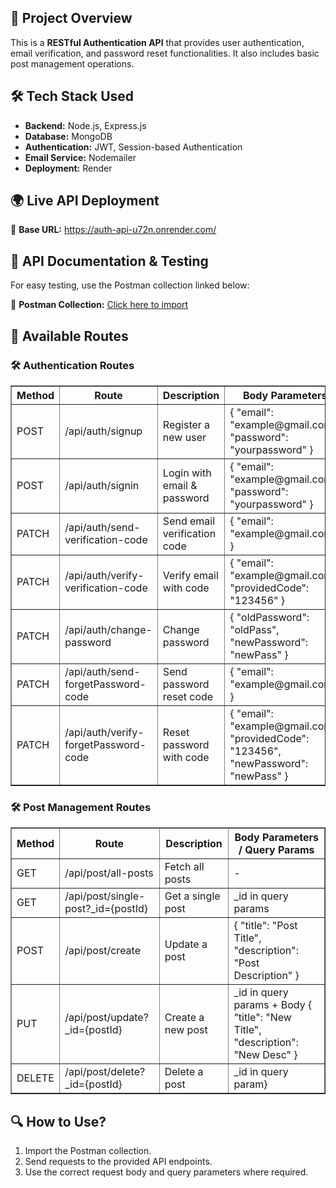 <h2>📌 Project Overview</h2>
<p>This is a <strong>RESTful Authentication API</strong> that provides user authentication, email verification, and password reset functionalities. It also includes basic post management operations.</p>

<h2>🛠 Tech Stack Used</h2>
<ul>
    <li><strong>Backend:</strong> Node.js, Express.js</li>
    <li><strong>Database:</strong> MongoDB</li>
    <li><strong>Authentication:</strong> JWT, Session-based Authentication</li>
    <li><strong>Email Service:</strong> Nodemailer</li>
    <li><strong>Deployment:</strong> Render</li>
</ul>

<h2>🌍 Live API Deployment</h2>
<p>🔗 <strong>Base URL:</strong> <a href="https://auth-api-u72n.onrender.com/">https://auth-api-u72n.onrender.com/</a></p>

<h2>📌 API Documentation & Testing</h2>
<p>For easy testing, use the Postman collection linked below:</p>
<p>📌 <strong>Postman Collection:</strong> <a href="https://raw.githubusercontent.com/Saiee-phadatare/auth-api/refs/heads/main/Render.postman_collection.json">Click here to import</a></p>

<h2>📌 Available Routes</h2>

<h3>🛠 Authentication Routes</h3>
<table border="1" cellpadding="5">
    <tr>
        <th>Method</th>
        <th>Route</th>
        <th>Description</th>
        <th>Body Parameters</th>
    </tr>
    <tr>
        <td>POST</td>
        <td>/api/auth/signup</td>
        <td>Register a new user</td>
        <td>{ "email": "example@gmail.com", "password": "yourpassword" }</td>
    </tr>
    <tr>
        <td>POST</td>
        <td>/api/auth/signin</td>
        <td>Login with email & password</td>
        <td>{ "email": "example@gmail.com", "password": "yourpassword" }</td>
    </tr>
    <tr>
        <td>PATCH</td>
        <td>/api/auth/send-verification-code</td>
        <td>Send email verification code</td>
        <td>{ "email": "example@gmail.com" }</td>
    </tr>
    <tr>
        <td>PATCH</td>
        <td>/api/auth/verify-verification-code</td>
        <td>Verify email with code</td>
        <td>{ "email": "example@gmail.com", "providedCode": "123456" }</td>
    </tr>
     <tr>
        <td>PATCH</td>
        <td>/api/auth/change-password</td>
        <td>Change password</td>
        <td>{ "oldPassword": "oldPass", "newPassword": "newPass" }</td>
    </tr>
     <tr>
        <td>PATCH</td>
        <td>/api/auth/send-forgetPassword-code</td>
        <td>Send password reset code</td>
        <td>{ "email": "example@gmail.com" }</td>
    </tr>
     <tr>
        <td>PATCH</td>
        <td>/api/auth/verify-forgetPassword-code</td>
        <td>Reset password with code</td>
        <td>{ "email": "example@gmail.com", "providedCode": "123456", "newPassword": "newPass" }</td>
    </tr>
</table>

<h3>🛠 Post Management Routes</h3>
<table border="1" cellpadding="5">
    <tr>
        <th>Method</th>
        <th>Route</th>
        <th>Description</th>
        <th>Body Parameters / Query Params</th>
    </tr>
    <tr>
        <td>GET</td>
        <td>/api/post/all-posts</td>
        <td>Fetch all posts</td>
        <td>-</td>
    </tr>
    <tr>
        <td>GET</td>
        <td>/api/post/single-post?_id={postId}</td>
        <td>Get a single post</td>
        <td>_id in query params</td>
    </tr>
    <tr>
        <td>POST</td>
        <td>/api/post/create</td>
        <td>Update a post</td>
        <td>{ "title": "Post Title", "description": "Post Description" }</td>
    </tr>
     <tr>
        <td>PUT</td>
        <td>/api/post/update?_id={postId}</td>
        <td>Create a new post</td>
        <td>_id in query params + Body { "title": "New Title", "description": "New Desc" }</td>
    </tr>
     <tr>
        <td>DELETE</td>
        <td>/api/post/delete?_id={postId}</td>
        <td>Delete a post</td>
        <td>_id in query param}</td>
    </tr>
</table>

<h2>🔍 How to Use?</h2>
<ol>
    <li>Import the Postman collection.</li>
    <li>Send requests to the provided API endpoints.</li>
    <li>Use the correct request body and query parameters where required.</li>
</ol>
